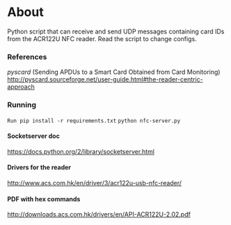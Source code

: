 # About 
Python script that can receive and send UDP messages containing card IDs
from the ACR122U NFC reader. Read the script to change configs.

### References

*pyscard*
(Sending APDUs to a Smart Card Obtained from Card Monitoring)
http://pyscard.sourceforge.net/user-guide.html#the-reader-centric-approach

### Running
`Run pip install -r requirements.txt`
`python nfc-server.py`

#### Socketserver doc
https://docs.python.org/2/library/socketserver.html

#### Drivers for the reader
http://www.acs.com.hk/en/driver/3/acr122u-usb-nfc-reader/

#### PDF with hex commands
http://downloads.acs.com.hk/drivers/en/API-ACR122U-2.02.pdf
